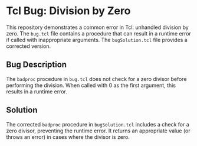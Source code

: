 # Tcl Bug: Division by Zero

This repository demonstrates a common error in Tcl: unhandled division by zero. The `bug.tcl` file contains a procedure that can result in a runtime error if called with inappropriate arguments. The `bugSolution.tcl` file provides a corrected version.

## Bug Description

The `badproc` procedure in `bug.tcl` does not check for a zero divisor before performing the division.  When called with 0 as the first argument, this results in a runtime error.

## Solution

The corrected `badproc` procedure in `bugSolution.tcl` includes a check for a zero divisor, preventing the runtime error.  It returns an appropriate value (or throws an error) in cases where the divisor is zero. 